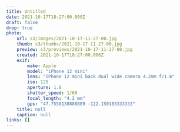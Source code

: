 ```yaml
---
title: Untitled
date: 2021-10-17T18:27:00.000Z
draft: false
drop: true
photo:
    url: s3/images/2021-10-17-11-27-00.jpg
    thumb: s3/thumbs/2021-10-17-11-27-00.jpg
    preview: s3/previews/2021-10-17-11-27-00.jpg
    created: 2021-10-17T18:27:00.000Z
    exif:
        make: Apple
        model: "iPhone 12 mini"
        lens: "iPhone 12 mini back dual wide camera 4.2mm f/1.6"
        iso: 125
        aperture: 1.6
        shutter_speed: 1/60
        focal_length: "4.2 mm"
        gps: "47.7558138888889 -122.150183333333"
    title: null
    caption: null
links: []
---
```

